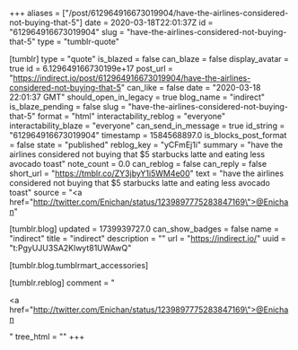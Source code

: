 +++
aliases = ["/post/612964916673019904/have-the-airlines-considered-not-buying-that-5"]
date = 2020-03-18T22:01:37Z
id = "612964916673019904"
slug = "have-the-airlines-considered-not-buying-that-5"
type = "tumblr-quote"

[tumblr]
type = "quote"
is_blazed = false
can_blaze = false
display_avatar = true
id = 6.129649166730199e+17
post_url = "https://indirect.io/post/612964916673019904/have-the-airlines-considered-not-buying-that-5"
can_like = false
date = "2020-03-18 22:01:37 GMT"
should_open_in_legacy = true
blog_name = "indirect"
is_blaze_pending = false
slug = "have-the-airlines-considered-not-buying-that-5"
format = "html"
interactability_reblog = "everyone"
interactability_blaze = "everyone"
can_send_in_message = true
id_string = "612964916673019904"
timestamp = 1584568897.0
is_blocks_post_format = false
state = "published"
reblog_key = "yCFmEj1i"
summary = "have the airlines considered not buying that $5 starbucks latte and eating less avocado toast"
note_count = 0.0
can_reblog = false
can_reply = false
short_url = "https://tmblr.co/ZY3jbyY1i5WM4e00"
text = "have the airlines considered not buying that $5 starbucks latte and eating less avocado toast"
source = "<a href=\"http://twitter.com/Enichan/status/1239897775283847169\">@Enichan</a>"

[tumblr.blog]
updated = 1739939727.0
can_show_badges = false
name = "indirect"
title = "indirect"
description = ""
url = "https://indirect.io/"
uuid = "t:PgyUJU3SA2Klwyt81UWAwQ"

[tumblr.blog.tumblrmart_accessories]

[tumblr.reblog]
comment = "<p><a href=\"http://twitter.com/Enichan/status/1239897775283847169\">@Enichan</a></p>"
tree_html = ""
+++
